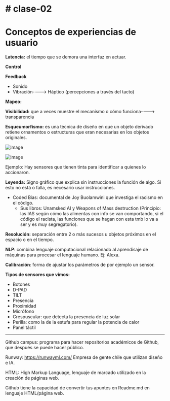 # # clase-02

# Conceptos de experiencias de usuario

**Latencia:** el tiempo que se demora una interfaz en actuar.

**Control**

**Feedback**
  - Sonido
  - Vibración----> Háptico (percepciones a través del tacto)

**Mapeo:** 

**Visibilidad:** que a veces muestre el mecanísmo o cómo funciona----> transparencia

**Esqueumorfismo:** es una técnica de diseño en que un objeto derivado retiene ornamentos o estructuras que eran necesarias en los objetos originales.​

![image](https://github.com/user-attachments/assets/4c27f77c-400b-4aeb-b4ea-a718c20d168c)

![image](https://github.com/user-attachments/assets/8766b00a-4aa2-4458-a367-bb2f9d271076)

Ejemplo: Hay sensores que tienen tinta para identificar a quienes lo accionaron. 

**Leyenda:** Signo gráfico que explica sin instrucciones la función de algo. Si esto no está o falla, es necesario usar instrucciones. 

* Coded Bias: documental de Joy Buolamwini que investiga el racismo en el código.
  * Sus libros: Unamsked AI y Weapons of Mass destruction (Principio: las IAS según cómo las alimentas con info se van comportando, si el código el racista, las funciones que se hagan con esta tmb lo va a ser y es muy segregatorio).
 
**Resolución:** separación entre 2 o más sucesos u objetos próximos en el espacio o en el tiempo.

**NLP**: combina lenguaje computacional relacionado al aprendisaje de máquinas para procesar el lenguaje humano. Ej: Alexa.

**Calibración**: forma de ajustar los parámetros de por ejemplo un sensor.

**Tipos de sensores que vimos:**

- Botones
- D-PAD
- TILT
- Presencia
- Proximidad
- Micrófono
- Crespuscular: que detecta la presencia de luz solar
- Perilla: como la de la estufa para regular la potencia de calor
- Panel táctil

---

Github campus: programa para hacer repositorios académicos de Github, que después se puede hacer público.

Runway: https://runwayml.com/   Empresa de gente chile que utilizan diseño e IA.

HTML: High Markup Language, lenguaje de marcado utilizado en la creación de páginas web.

Github tiene la capacidad de convertir tus apuntes en Readme.md en lenguaje HTML/página web.






